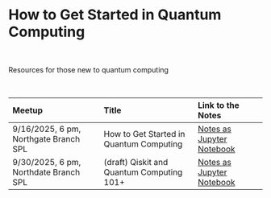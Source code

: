 # How to Get Started in Quantum Computing

<br>

Resources for those new to quantum computing

<br>


| Meetup                                | Title                                                    | Link to the Notes             |
| :------------------------------------ | :------------------------------------------------------- | :---------------------------- |
| 9/16/2025, 6 pm, Northgate Branch SPL | How to Get Started in Quantum Computing                  | [Notes as Jupyter Notebook](https://github.com/SeattleQuantumComputingMeetup/getting-started/blob/main/How_To_Get_Started_In_Quantum_Computing.ipynb)|
| 9/30/2025, 6 pm, Northdate Branch SPL | (draft) Qiskit and Quantum Computing 101+                | [Notes as Jupyter Notebook](https://github.com/SeattleQuantumComputingMeetup/getting-started/blob/main/Qiskit101.ipynb) |

